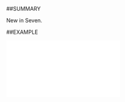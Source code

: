 

##SUMMARY

New in Seven.


##EXAMPLE

![](../../Examples/vbs/ClientScript.OnPersonAfterMove.vbs.txt)





